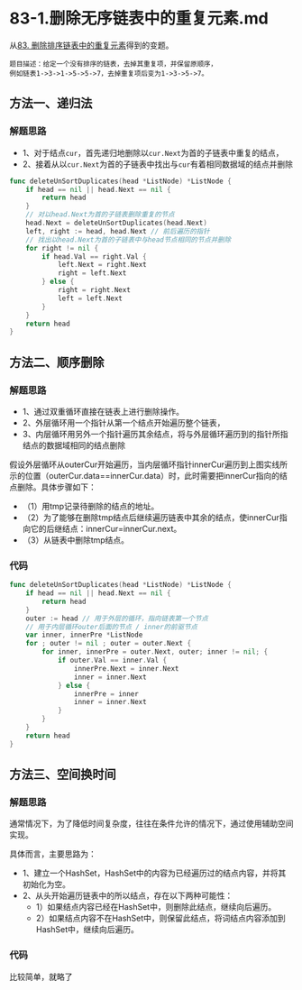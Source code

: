 # 83-1.删除无序链表中的重复元素.md

从[83. 删除排序链表中的重复元素](https://leetcode-cn.com/problems/remove-duplicates-from-sorted-list/)得到的变题。
```
题目描述：给定一个没有排序的链表，去掉其重复项，并保留原顺序，
例如链表1->3->1->5->5->7，去掉重复项后变为1->3->5->7。
```

## 方法一、递归法
### 解题思路
* 1、对于结点``cur``，首先递归地删除以``cur.Next``为首的子链表中重复的结点，
* 2、接着从以``cur.Next``为首的子链表中找出与``cur``有着相同数据域的结点并删除
```go
func deleteUnSortDuplicates(head *ListNode) *ListNode {
	if head == nil || head.Next == nil {
		return head
	}
	// 对以head.Next为首的子链表删除重复的节点
	head.Next = deleteUnSortDuplicates(head.Next)
	left, right := head, head.Next // 前后遍历的指针
	// 找出以head.Next为首的子链表中与head节点相同的节点并删除
	for right != nil {
		if head.Val == right.Val {
			left.Next = right.Next
			right = left.Next
		} else {
			right = right.Next
			left = left.Next
		}
	}
	return head
}
```
## 方法二、顺序删除
### 解题思路
* 1、通过双重循环直接在链表上进行删除操作。
* 2、外层循环用一个指针从第一个结点开始遍历整个链表，
* 3、内层循环用另外一个指针遍历其余结点，将与外层循环遍历到的指针所指结点的数据域相同的结点删除

假设外层循环从outerCur开始遍历，当内层循环指针innerCur遍历到上图实线所示的位置（outerCur.data==innerCur.data）时，此时需要把innerCur指向的结点删除。具体步骤如下：
* （1）用tmp记录待删除的结点的地址。
* （2）为了能够在删除tmp结点后继续遍历链表中其余的结点，使innerCur指向它的后继结点：innerCur=innerCur.next。
* （3）从链表中删除tmp结点。
### 代码
```go
func deleteUnSortDuplicates(head *ListNode) *ListNode {
	if head == nil || head.Next == nil {
		return head
	}
	outer := head // 用于外层的循环，指向链表第一个节点
	// 用于内层循环outer后面的节点 / inner的前驱节点
	var inner, innerPre *ListNode
	for ; outer != nil ; outer = outer.Next {
		for inner, innerPre = outer.Next, outer; inner != nil; {
			if outer.Val == inner.Val {
				innerPre.Next = inner.Next
				inner = inner.Next
			} else {
				innerPre = inner
				inner = inner.Next
			}
		}
	}
	return head
}
```
## 方法三、空间换时间
### 解题思路
通常情况下，为了降低时间复杂度，往往在条件允许的情况下，通过使用辅助空间实现。

具体而言，主要思路为：
* 1、建立一个HashSet，HashSet中的内容为已经遍历过的结点内容，并将其初始化为空。
* 2、从头开始遍历链表中的所以结点，存在以下两种可能性：
    * 1）如果结点内容已经在HashSet中，则删除此结点，继续向后遍历。
    * 2）如果结点内容不在HashSet中，则保留此结点，将词结点内容添加到HashSet中，继续向后遍历。
### 代码
比较简单，就略了    
    
